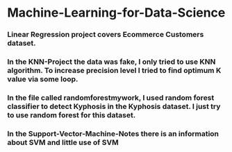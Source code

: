 # Machine-Learning-for-Data-Science
### Linear Regression project covers Ecommerce Customers dataset.
### In the KNN-Project the data was fake, I only tried to use KNN algorithm. To increase precision level I tried to find optimum K value via some loop.
### In the file called randomforestmywork, I used random forest classifier to detect Kyphosis in the Kyphosis dataset. I just try to use random forest for this dataset.
### In the Support-Vector-Machine-Notes there is an information about SVM and little use of SVM
